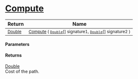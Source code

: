 # [Compute](./Dtw-100664276.md)



| Return | Name | 
| --- | --- | 
| <sub>[Double](https://docs.microsoft.com/en-us/dotnet/api/System.Double)</sub>| <sub>[Compute](./Dtw-100664276.md) ( [`Double`](https://docs.microsoft.com/en-us/dotnet/api/System.Double)[] signature1, [`Double`](https://docs.microsoft.com/en-us/dotnet/api/System.Double)[] signature2 )</sub>| <br>


#### Parameters

#### Returns
[Double](https://docs.microsoft.com/en-us/dotnet/api/System.Double)<br>
Cost of the path.